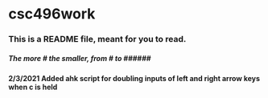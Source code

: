 # csc496work
### This is a README file, meant for you to read.
##### The more # the smaller, from # to ###### #
#### 2/3/2021 Added ahk script for doubling inputs of left and right arrow keys when c is held
